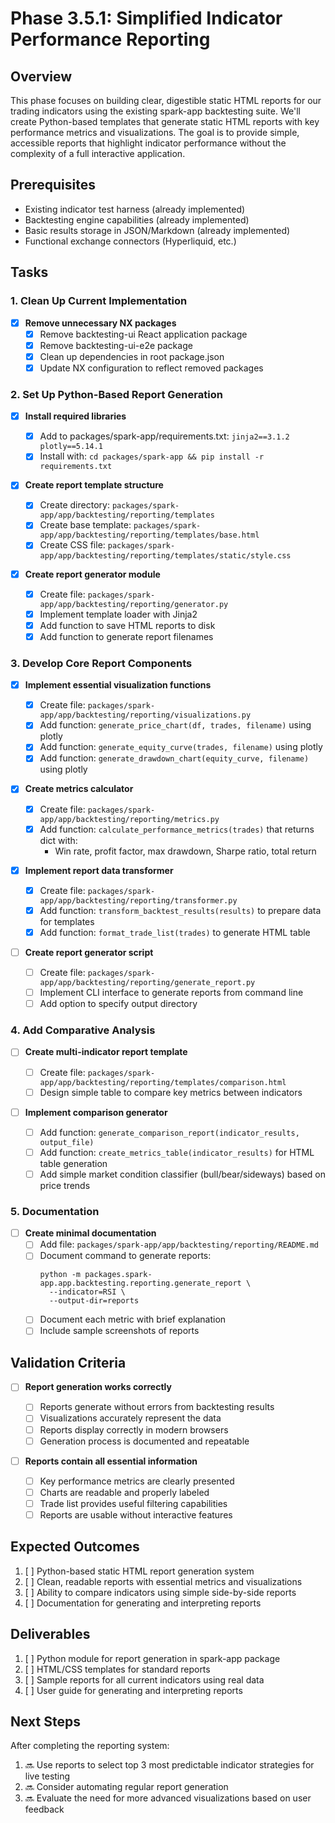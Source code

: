 # Phase 3.5.1: Simplified Indicator Performance Reporting

## Overview

This phase focuses on building clear, digestible static HTML reports for our trading indicators
using the existing spark-app backtesting suite. We'll create Python-based templates that generate
static HTML reports with key performance metrics and visualizations. The goal is to provide simple,
accessible reports that highlight indicator performance without the complexity of a full interactive
application.

## Prerequisites

- Existing indicator test harness (already implemented)
- Backtesting engine capabilities (already implemented)
- Basic results storage in JSON/Markdown (already implemented)
- Functional exchange connectors (Hyperliquid, etc.)

## Tasks

### 1. Clean Up Current Implementation

- [x] **Remove unnecessary NX packages**
  - [x] Remove backtesting-ui React application package
  - [x] Remove backtesting-ui-e2e package
  - [x] Clean up dependencies in root package.json
  - [x] Update NX configuration to reflect removed packages

### 2. Set Up Python-Based Report Generation

- [x] **Install required libraries**

  - [x] Add to packages/spark-app/requirements.txt: `jinja2==3.1.2 plotly==5.14.1`
  - [x] Install with: `cd packages/spark-app && pip install -r requirements.txt`

- [x] **Create report template structure**

  - [x] Create directory: `packages/spark-app/app/backtesting/reporting/templates`
  - [x] Create base template: `packages/spark-app/app/backtesting/reporting/templates/base.html`
  - [x] Create CSS file: `packages/spark-app/app/backtesting/reporting/templates/static/style.css`

- [x] **Create report generator module**
  - [x] Create file: `packages/spark-app/app/backtesting/reporting/generator.py`
  - [x] Implement template loader with Jinja2
  - [x] Add function to save HTML reports to disk
  - [x] Add function to generate report filenames

### 3. Develop Core Report Components

- [x] **Implement essential visualization functions**

  - [x] Create file: `packages/spark-app/app/backtesting/reporting/visualizations.py`
  - [x] Add function: `generate_price_chart(df, trades, filename)` using plotly
  - [x] Add function: `generate_equity_curve(trades, filename)` using plotly
  - [x] Add function: `generate_drawdown_chart(equity_curve, filename)` using plotly

- [x] **Create metrics calculator**

  - [x] Create file: `packages/spark-app/app/backtesting/reporting/metrics.py`
  - [x] Add function: `calculate_performance_metrics(trades)` that returns dict with:
    - Win rate, profit factor, max drawdown, Sharpe ratio, total return

- [x] **Implement report data transformer**

  - [x] Create file: `packages/spark-app/app/backtesting/reporting/transformer.py`
  - [x] Add function: `transform_backtest_results(results)` to prepare data for templates
  - [x] Add function: `format_trade_list(trades)` to generate HTML table

- [ ] **Create report generator script**
  - [ ] Create file: `packages/spark-app/app/backtesting/reporting/generate_report.py`
  - [ ] Implement CLI interface to generate reports from command line
  - [ ] Add option to specify output directory

### 4. Add Comparative Analysis

- [ ] **Create multi-indicator report template**

  - [ ] Create file: `packages/spark-app/app/backtesting/reporting/templates/comparison.html`
  - [ ] Design simple table to compare key metrics between indicators

- [ ] **Implement comparison generator**
  - [ ] Add function: `generate_comparison_report(indicator_results, output_file)`
  - [ ] Add function: `create_metrics_table(indicator_results)` for HTML table generation
  - [ ] Add simple market condition classifier (bull/bear/sideways) based on price trends

### 5. Documentation

- [ ] **Create minimal documentation**
  - [ ] Add file: `packages/spark-app/app/backtesting/reporting/README.md`
  - [ ] Document command to generate reports:
    ```
    python -m packages.spark-app.app.backtesting.reporting.generate_report \
      --indicator=RSI \
      --output-dir=reports
    ```
  - [ ] Document each metric with brief explanation
  - [ ] Include sample screenshots of reports

## Validation Criteria

- [ ] **Report generation works correctly**

  - [ ] Reports generate without errors from backtesting results
  - [ ] Visualizations accurately represent the data
  - [ ] Reports display correctly in modern browsers
  - [ ] Generation process is documented and repeatable

- [ ] **Reports contain all essential information**
  - [ ] Key performance metrics are clearly presented
  - [ ] Charts are readable and properly labeled
  - [ ] Trade list provides useful filtering capabilities
  - [ ] Reports are usable without interactive features

## Expected Outcomes

1. [ ] Python-based static HTML report generation system
2. [ ] Clean, readable reports with essential metrics and visualizations
3. [ ] Ability to compare indicators using simple side-by-side reports
4. [ ] Documentation for generating and interpreting reports

## Deliverables

1. [ ] Python module for report generation in spark-app package
2. [ ] HTML/CSS templates for standard reports
3. [ ] Sample reports for all current indicators using real data
4. [ ] User guide for generating and interpreting reports

## Next Steps

After completing the reporting system:

1. 🔜 Use reports to select top 3 most predictable indicator strategies for live testing
2. 🔜 Consider automating regular report generation
3. 🔜 Evaluate the need for more advanced visualizations based on user feedback

